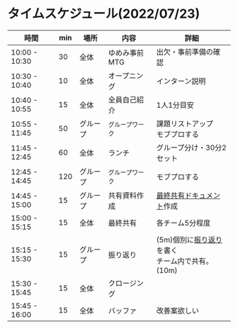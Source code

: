 # タイムスケジュール(2022/07/23)

| 時間            | min | 場所   | 内容        | 詳細                                               |
|---------------|-----|------|-----------|--------------------------------------------------|
| 10:00 - 10:30 | 30  | 全体   | ゆめみ事前MTG  | 出欠・事前準備の確認                                       |
| 10:30 - 10:40 | 10  | 全体   | オープニング    | インターン説明                                          |
| 10:40 - 10:55 | 15  | 全体   | 全員自己紹介    | 1人1分目安                                           |
| 10:55 - 11:45 | 50  | グループ | `グループワーク` | 課題リストアップ<br/>モブプロする                              |
| 11:45 - 12:45 | 60  | 全体   | ランチ       | グループ分け・30分2セット                                   |
| 12:45 - 14:45 | 120 | グループ | `グループワーク` | モブプロする                                           |
| 14:45 - 15:00 | 15  | グループ | 共有資料作成    | [最終共有ドキュメント](最終共有_group.md)作成                    |
| 15:00 - 15:15 | 15  | 全体   | 最終共有      | 各チーム5分程度                                         |
| 15:15 - 15:30 | 15  | グループ | 振り返り      | (5m)個別に[振り返り](振り返り_name.md)を書く<br/>チーム内で共有。(10m) |
| 15:30 - 15:45 | 15  | 全体   | クロージング    |                                                  |
| 15:45 - 16:00 | 15  | 全体   | バッファ      | 改善案欲しい                                           |

